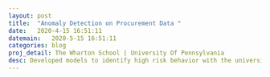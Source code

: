 ```yaml
---
layout: post
title:  "Anomaly Detection on Procurement Data "
date:   2020-4-15 16:51:11
datemain:   2020-5-15 16:51:11
categories: blog
proj_detail: The Wharton School | University Of Pennsylvania
desc: Developed models to identify high risk behavior with the university’s procurement cards and other procurement methods. Various anomaly detetion methods such as  Local Outlier Factor, Isolation Forest, K-Means clustering and Statistical approaches were used for detecting fraudulent transactions. I served as the project lead (part of Penn Data Science group) under Eric Bradlow, Vice-Dean of Analytics at The Wharton School, University of Pennsylvania.
---
```

